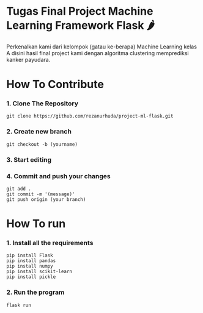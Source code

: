 # Tugas Final Project Machine Learning Framework Flask 🌶️
Perkenalkan kami dari kelompok (gatau ke-berapa) Machine Learning kelas A disini hasil final project kami dengan algoritma clustering memprediksi kanker payudara.

# How To Contribute 
### 1. Clone The Repository
`git clone https://github.com/rezanurhuda/project-ml-flask.git`

### 2. Create new branch
`git checkout -b (yourname)`

### 3. Start editing

### 4. Commit and push your changes
`git add .`
<br>
`git commit -m '(message)'`
<br>
`git push origin (your branch)`

# How To run
### 1. Install all the requirements
`pip install Flask`
<br>
`pip install pandas`
<br>
`pip install numpy`
<br>
`pip install scikit-learn`
<br>
`pip install pickle`

### 2. Run the program
`flask run`
